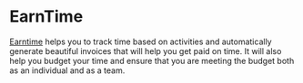 # EarnTime

[Earntime](http://earntime.in) helps you to track time based on activities and automatically generate beautiful invoices that will help you get paid on time. It will also help you budget your time and ensure that you are meeting the budget both as an individual and as a team.

